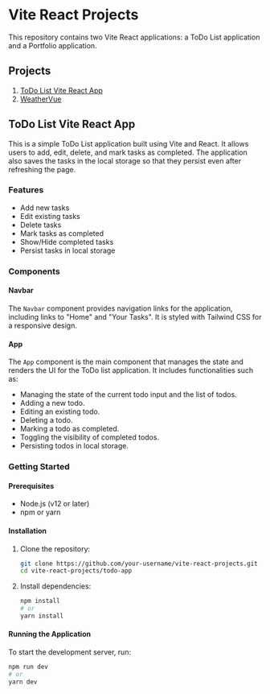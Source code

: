 # Vite React Projects

This repository contains two Vite React applications: a ToDo List application and a Portfolio application.

## Projects

1. [ToDo List Vite React App](#todo-list-vite-react-app)
2. [WeatherVue](#weathervue)

## ToDo List Vite React App

This is a simple ToDo List application built using Vite and React. It allows users to add, edit, delete, and mark tasks as completed. The application also saves the tasks in the local storage so that they persist even after refreshing the page.

### Features

- Add new tasks
- Edit existing tasks
- Delete tasks
- Mark tasks as completed
- Show/Hide completed tasks
- Persist tasks in local storage

### Components

#### Navbar

The `Navbar` component provides navigation links for the application, including links to "Home" and "Your Tasks". It is styled with Tailwind CSS for a responsive design.

#### App

The `App` component is the main component that manages the state and renders the UI for the ToDo list application. It includes functionalities such as:

- Managing the state of the current todo input and the list of todos.
- Adding a new todo.
- Editing an existing todo.
- Deleting a todo.
- Marking a todo as completed.
- Toggling the visibility of completed todos.
- Persisting todos in local storage.

### Getting Started

#### Prerequisites

- Node.js (v12 or later)
- npm or yarn

#### Installation

1. Clone the repository:
    ```bash
    git clone https://github.com/your-username/vite-react-projects.git
    cd vite-react-projects/todo-app
    ```

2. Install dependencies:
    ```bash
    npm install
    # or
    yarn install
    ```

#### Running the Application

To start the development server, run:
```bash
npm run dev
# or
yarn dev

